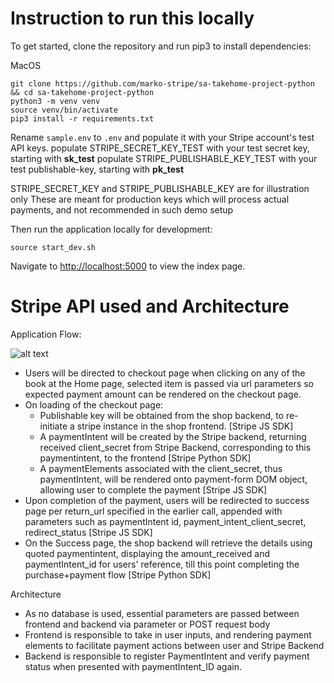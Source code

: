 # Instruction to run this locally
To get started, clone the repository and run pip3 to install dependencies:

MacOS

```
git clone https://github.com/marko-stripe/sa-takehome-project-python && cd sa-takehome-project-python
python3 -m venv venv
source venv/bin/activate
pip3 install -r requirements.txt
```

Rename `sample.env` to `.env` and populate it with your Stripe account's test API keys.
populate STRIPE_SECRET_KEY_TEST with your test secret key, starting with **sk_test**
populate STRIPE_PUBLISHABLE_KEY_TEST with your test publishable-key, starting with **pk_test**

STRIPE_SECRET_KEY and STRIPE_PUBLISHABLE_KEY are for illustration only
These are meant for production keys which will process actual payments, and not recommended in such demo setup

Then run the application locally for development:
```
source start_dev.sh
```

Navigate to [http://localhost:5000](http://localhost:5000) to view the index page.


# Stripe API used and Architecture
Application Flow: 

![alt text](http://url/to/img.png)

- Users will be directed to checkout page when clicking on any of the book at the Home page, selected item is passed via url parameters so expected payment amount can be rendered on the checkout page.
- On loading of the checkout page: 
  - Publishable key will be obtained from the shop backend, to re-initiate a stripe instance in the shop frontend. [Stripe JS SDK]
  - A paymentIntent will be created by the Stripe backend, returning received client_secret from Stripe Backend, corresponding to this paymentintent, to the frontend [Stripe Python SDK]
  - A paymentElements associated with the client_secret, thus paymentIntent, will be rendered onto payment-form DOM object, allowing user to complete the payment [Stripe JS SDK]
- Upon completion of the payment, users will be redirected to success page per return_url specified in the earlier call, appended with parameters such as paymentIntent id, payment_intent_client_secret, redirect_status [Stripe JS SDK]
- On the Success page, the shop backend will retrieve the details using quoted paymentintent, displaying the amount_received and paymentIntent_id for users' reference, till this point completing the purchase+payment flow [Stripe Python SDK]

Architecture
- As no database is used, essential parameters are passed between frontend and backend via parameter or POST request body
- Frontend is responsible to take in user inputs, and rendering payment elements to facilitate payment actions between user and Stripe Backend
- Backend is responsible to register PaymentIntent and verify payment status when presented with paymentIntent_ID again.



